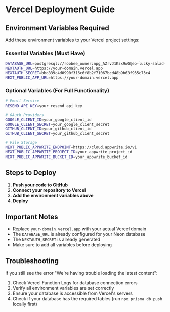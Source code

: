 # Vercel Deployment Guide

## Environment Variables Required

Add these environment variables to your Vercel project settings:

### Essential Variables (Must Have)

```bash
DATABASE_URL=postgresql://roobee_owner:npg_AZrvJ1Kzx9wG@ep-lucky-salad-a1tbla2e-pooler.ap-southeast-1.aws.neon.tech/roobee?sslmode=require
NEXTAUTH_URL=https://your-domain.vercel.app
NEXTAUTH_SECRET=bbd839c4d0990f316c6f8b2f71067bcd48b9b63f935c73c4
NEXT_PUBLIC_APP_URL=https://your-domain.vercel.app
```

### Optional Variables (For Full Functionality)

```bash
# Email Service
RESEND_API_KEY=your_resend_api_key

# OAuth Providers
GOOGLE_CLIENT_ID=your_google_client_id
GOOGLE_CLIENT_SECRET=your_google_client_secret
GITHUB_CLIENT_ID=your_github_client_id
GITHUB_CLIENT_SECRET=your_github_client_secret

# File Storage
NEXT_PUBLIC_APPWRITE_ENDPOINT=https://cloud.appwrite.io/v1
NEXT_PUBLIC_APPWRITE_PROJECT_ID=your_appwrite_project_id
NEXT_PUBLIC_APPWRITE_BUCKET_ID=your_appwrite_bucket_id
```

## Steps to Deploy

1. **Push your code to GitHub**
2. **Connect your repository to Vercel**
3. **Add the environment variables above**
4. **Deploy**

## Important Notes

- Replace `your-domain.vercel.app` with your actual Vercel domain
- The `DATABASE_URL` is already configured for your Neon database
- The `NEXTAUTH_SECRET` is already generated
- Make sure to add all variables before deploying

## Troubleshooting

If you still see the error "We're having trouble loading the latest content":

1. Check Vercel Function Logs for database connection errors
2. Verify all environment variables are set correctly
3. Ensure your database is accessible from Vercel's servers
4. Check if your database has the required tables (run `npx prisma db push` locally first) 
